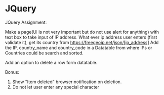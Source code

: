 # JQuery
JQuery Assignment:

Make a page(UI is not very important but do not use alert for anything) with text box to take input of IP address.
What ever ip address user enters (first validate it), get its country from https://freegeoip.net/json/[ip_address]
Add the IP, country_name and country_code in a Datatable from where IPs or Countries could be search and sorted.

Add an option to delete a row form datatable.

Bonus:
1) Show "Item deleted" browser notification on deletion.
2) Do not let user enter any special character
